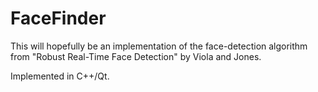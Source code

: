 FaceFinder
==========
This will hopefully be an implementation of the face-detection algorithm from "Robust Real-Time Face Detection" by Viola and Jones.

Implemented in C++/Qt.
